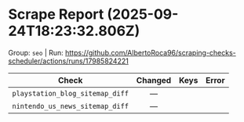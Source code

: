# Scrape Report (2025-09-24T18:23:32.806Z)

Group: `seo`  |  Run: https://github.com/AlbertoRoca96/scraping-checks-scheduler/actions/runs/17985824221

| Check | Changed | Keys | Error |
|---|:---:|:--|:--|
| `playstation_blog_sitemap_diff` | — |  |  |
| `nintendo_us_news_sitemap_diff` | — |  |  |
